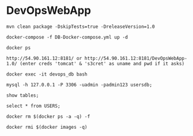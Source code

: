 # DevOpsWebApp


    mvn clean package -DskipTests=true -DreleaseVersion=1.0
    
    docker-compose -f DB-Docker-compose.yml up -d

    docker ps
    
    http://54.90.161.12:8181/ or http://54.90.161.12:8181/DevOpsWebApp-1.0/ (enter creds 'tomcat' & 's3cret' as uname and pwd if it asks)
   
    docker exec -it devops_db bash

    mysql -h 127.0.0.1 -P 3306 -uadmin -padmin123 usersdb;

    show tables;
    
    select * from USERS;
    
    docker rm $(docker ps -a -q) -f

    docker rmi $(docker images -q)


